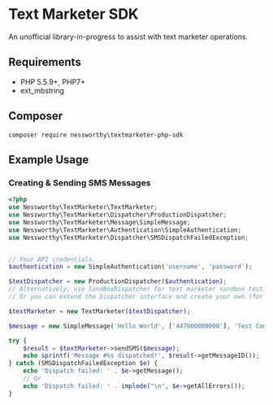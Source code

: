 # Text Marketer SDK

An unofficial library-in-progress to assist with text marketer operations.

## Requirements

* PHP 5.5.9+, PHP7+
* ext_mbstring

## Composer

```
composer require nessworthy\textmarketer-php-sdk
```

## Example Usage

### Creating & Sending SMS Messages

```php
<?php
use Nessworthy\TextMarketer\TextMarketer;
use Nessworthy\TextMarketer\Dispatcher\ProductionDispatcher;
use Nessworthy\TextMarketer\Message\SimpleMessage;
use Nessworthy\TextMarketer\Authentication\SimpleAuthentication;
use Nessworthy\TextMarketer\Dispatcher\SMSDispatchFailedException;


// Your API credentials.
$authentication = new SimpleAuthentication('username', 'password');

$textDispatcher = new ProductionDispatcher($authentication);
// Alternatively, use SandBoxDispatcher for text marketer sandbox testing, or DevNullDispatcher for local testing.
// Or you can extend the Dispatcher interface and create your own (for example, to log internally).

$textMarketer = new TextMarketer($textDispatcher);

$message = new SimpleMessage('Hello World', ['447000000000'], 'Test Company Inc.');

try {
    $result = $textMarketer->sendSMS($message);
    echo sprintf('Message #%s dispatched!', $result->getMessageID());
} catch (SMSDispatchFailedException $e) {
    echo 'Dispatch failed: ' . $e->getMessage();
    // Or
    echo 'Dispatch failed: ' . implode("\n", $e->getAllErrors());
}
```